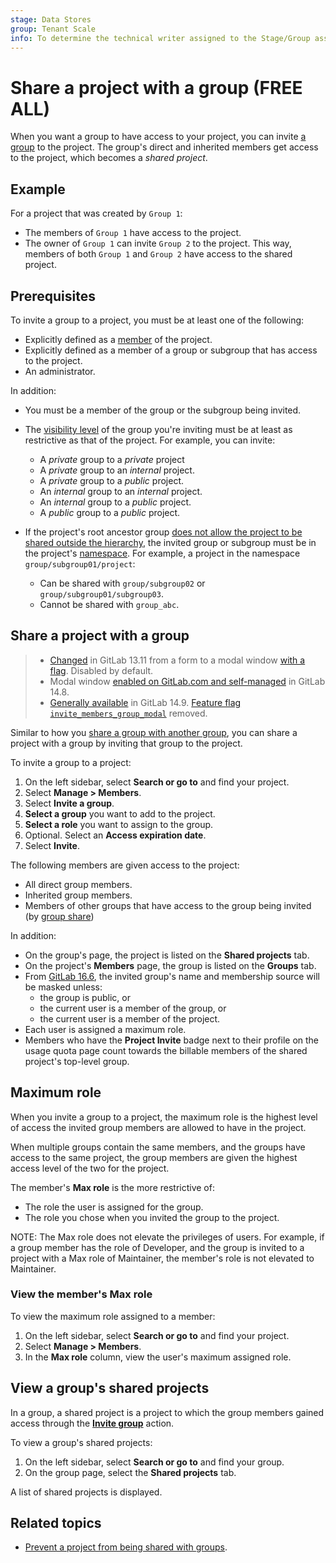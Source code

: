 ```yaml
---
stage: Data Stores
group: Tenant Scale
info: To determine the technical writer assigned to the Stage/Group associated with this page, see https://about.gitlab.com/handbook/product/ux/technical-writing/#assignments
---
```


# Share a project with a group **(FREE ALL)**

When you want a group to have access to your project,
you can invite [a group](../../group/index.md) to the project.
The group's direct and inherited members get access to the project, which becomes a *shared project*.

## Example

For a project that was created by `Group 1`:

- The members of `Group 1` have access to the project.
- The owner of `Group 1` can invite `Group 2` to the project.
This way, members of both `Group 1` and `Group 2` have access to the shared project.

## Prerequisites

To invite a group to a project, you must be at least one of the following:

- Explicitly defined as a [member](index.md) of the project.
- Explicitly defined as a member of a group or subgroup that has access to the project.
- An administrator.

In addition:

- You must be a member of the group or the subgroup being invited.

- The [visibility level](../../public_access.md) of the group you're inviting
must be at least as restrictive as that of the project. For example, you can invite:
  - A _private_ group to a _private_ project
  - A _private_ group to an _internal_ project.
  - A _private_ group to a _public_ project.
  - An _internal_ group to an _internal_ project.
  - An _internal_ group to a _public_ project.
  - A _public_ group to a _public_ project.

- If the project's root ancestor group [does not allow the project to be shared outside the hierarchy](../../group/access_and_permissions.md#prevent-group-sharing-outside-the-group-hierarchy), the invited group or subgroup must be in the project's [namespace](../../namespace/index.md).
  For example, a project in the namespace `group/subgroup01/project`:
  - Can be shared with `group/subgroup02` or `group/subgroup01/subgroup03`.
  - Cannot be shared with `group_abc`.

## Share a project with a group

> - [Changed](https://gitlab.com/gitlab-org/gitlab/-/issues/247208) in GitLab 13.11 from a form to a modal
    window [with a flag](../../feature_flags.md). Disabled by default.
> - Modal window [enabled on GitLab.com and self-managed](https://gitlab.com/gitlab-org/gitlab/-/issues/247208)
    in GitLab 14.8.
> - [Generally available](https://gitlab.com/gitlab-org/gitlab/-/issues/352526) in GitLab 14.9.
    [Feature flag `invite_members_group_modal`](https://gitlab.com/gitlab-org/gitlab/-/issues/352526) removed.

Similar to how you [share a group with another group](../../group/manage.md#share-a-group-with-another-group),
you can share a project with a group by inviting that group to the project.

To invite a group to a project:

1. On the left sidebar, select **Search or go to** and find your project.
1. Select **Manage > Members**.
1. Select **Invite a group**.
1. **Select a group** you want to add to the project.
1. **Select a role** you want to assign to the group.
1. Optional. Select an **Access expiration date**.
1. Select **Invite**.

The following members are given access to the project:

- All direct group members.
- Inherited group members.
- Members of other groups that have access to the group being invited (by [group share](../../group/manage.md#share-a-group-with-another-group))

In addition:

- On the group's page, the project is listed on the **Shared projects** tab.
- On the project's **Members** page, the group is listed on the **Groups** tab.
- From [GitLab 16.6](https://gitlab.com/gitlab-org/gitlab/-/merge_requests/134623),
  the invited group's name and membership source will be masked unless:
  - the group is public, or
  - the current user is a member of the group, or
  - the current user is a member of the project.
- Each user is assigned a maximum role.
- Members who have the **Project Invite** badge next to their profile on the usage quota page count towards the billable members of the shared project's top-level group.

## Maximum role

When you invite a group to a project, the maximum role is the highest level of access the invited group members are allowed to have in the project.

When multiple groups contain the same members, and the groups
have access to the same project, the group members are
given the highest access level of the two for the project.

The member's **Max role** is the more restrictive of:

- The role the user is assigned for the group.
- The role you chose when you invited the group to the project.

NOTE:
The Max role does not elevate the privileges of users.
For example, if a group member has the role of Developer, and the group is invited to a project with a Max role of Maintainer, the member's role is not elevated to Maintainer.

### View the member's Max role

To view the maximum role assigned to a member:

1. On the left sidebar, select **Search or go to** and find your project.
1. Select **Manage > Members**.
1. In the **Max role** column, view the user's maximum assigned role.

## View a group's shared projects

In a group, a shared project is a project to which the group members gained access through the [**Invite group**](#share-a-project-with-a-group) action.

To view a group's shared projects:

1. On the left sidebar, select **Search or go to** and find your group.
1. On the group page, select the **Shared projects** tab.

A list of shared projects is displayed.

## Related topics

- [Prevent a project from being shared with groups](../../group/access_and_permissions.md#prevent-a-project-from-being-shared-with-groups).
